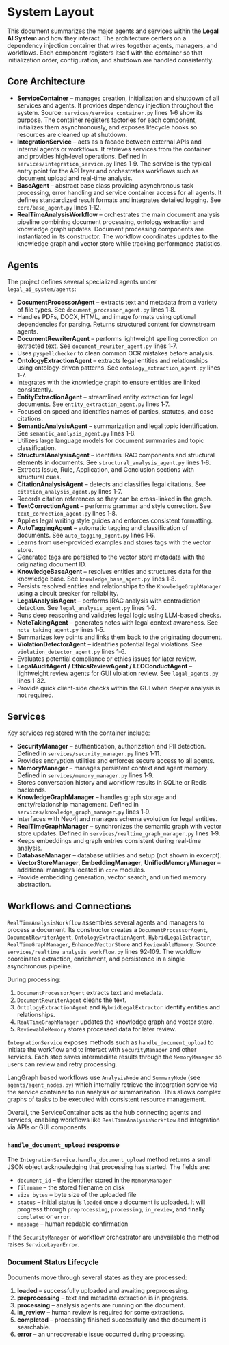 # System Layout

This document summarizes the major agents and services within the **Legal AI System** and how they interact.  The architecture centers on a dependency injection container that wires together agents, managers, and workflows.  Each component registers itself with the container so that initialization order, configuration, and shutdown are handled consistently.

## Core Architecture

- **ServiceContainer** – manages creation, initialization and shutdown of all services and agents.  It provides dependency injection throughout the system.  Source: `services/service_container.py` lines 1‑6 show its purpose.  The container registers factories for each component, initializes them asynchronously, and exposes lifecycle hooks so resources are cleaned up at shutdown.
- **IntegrationService** – acts as a facade between external APIs and internal agents or workflows.  It retrieves services from the container and provides high‑level operations.  Defined in `services/integration_service.py` lines 1‑9.  The service is the typical entry point for the API layer and orchestrates workflows such as document upload and real-time analysis.
- **BaseAgent** – abstract base class providing asynchronous task processing, error handling and service container access for all agents.  It defines standardized result formats and integrates detailed logging.  See `core/base_agent.py` lines 1‑12.
- **RealTimeAnalysisWorkflow** – orchestrates the main document analysis pipeline combining document processing, ontology extraction and knowledge graph updates.  Document processing components are instantiated in its constructor.  The workflow coordinates updates to the knowledge graph and vector store while tracking performance statistics.

## Agents

The project defines several specialized agents under `legal_ai_system/agents`:

- **DocumentProcessorAgent** – extracts text and metadata from a variety of file types.  See `document_processor_agent.py` lines 1‑8.
- Handles PDFs, DOCX, HTML, and image formats using optional dependencies for parsing.  Returns structured content for downstream agents.
- **DocumentRewriterAgent** – performs lightweight spelling correction on extracted text.  See `document_rewriter_agent.py` lines 1‑7.
- Uses `pyspellchecker` to clean common OCR mistakes before analysis.
- **OntologyExtractionAgent** – extracts legal entities and relationships using ontology‑driven patterns.  See `ontology_extraction_agent.py` lines 1‑7.
- Integrates with the knowledge graph to ensure entities are linked consistently.
- **EntityExtractionAgent** – streamlined entity extraction for legal documents.  See `entity_extraction_agent.py` lines 1‑7.
- Focused on speed and identifies names of parties, statutes, and case citations.
- **SemanticAnalysisAgent** – summarization and legal topic identification.  See `semantic_analysis_agent.py` lines 1‑8.
- Utilizes large language models for document summaries and topic classification.
- **StructuralAnalysisAgent** – identifies IRAC components and structural elements in documents.  See `structural_analysis_agent.py` lines 1‑8.
- Extracts Issue, Rule, Application, and Conclusion sections with structural cues.
- **CitationAnalysisAgent** – detects and classifies legal citations.  See `citation_analysis_agent.py` lines 1‑7.
- Records citation references so they can be cross-linked in the graph.
- **TextCorrectionAgent** – performs grammar and style correction.  See `text_correction_agent.py` lines 1‑8.
- Applies legal writing style guides and enforces consistent formatting.
- **AutoTaggingAgent** – automatic tagging and classification of documents.  See `auto_tagging_agent.py` lines 1‑6.
- Learns from user-provided examples and stores tags with the vector store.
- Generated tags are persisted to the vector store metadata with the originating document ID.
- **KnowledgeBaseAgent** – resolves entities and structures data for the knowledge base.  See `knowledge_base_agent.py` lines 1‑8.
- Persists resolved entities and relationships to the `KnowledgeGraphManager` using a circuit breaker for reliability.
- **LegalAnalysisAgent** – performs IRAC analysis with contradiction detection.  See `legal_analysis_agent.py` lines 1‑9.
- Runs deep reasoning and validates legal logic using LLM-based checks.
- **NoteTakingAgent** – generates notes with legal context awareness.  See `note_taking_agent.py` lines 1‑5.
- Summarizes key points and links them back to the originating document.
- **ViolationDetectorAgent** – identifies potential legal violations.  See `violation_detector_agent.py` lines 1‑6.
- Evaluates potential compliance or ethics issues for later review.
- **LegalAuditAgent / EthicsReviewAgent / LEOConductAgent** – lightweight review agents for GUI violation review.  See `legal_agents.py` lines 1‑32.
- Provide quick client-side checks within the GUI when deeper analysis is not required.

## Services

Key services registered with the container include:

- **SecurityManager** – authentication, authorization and PII detection.  Defined in `services/security_manager.py` lines 1‑11.
- Provides encryption utilities and enforces secure access to all agents.
- **MemoryManager** – manages persistent context and agent memory.  Defined in `services/memory_manager.py` lines 1‑9.
- Stores conversation history and workflow results in SQLite or Redis backends.
- **KnowledgeGraphManager** – handles graph storage and entity/relationship management.  Defined in `services/knowledge_graph_manager.py` lines 1‑9.
- Interfaces with Neo4j and manages schema evolution for legal entities.
- **RealTimeGraphManager** – synchronizes the semantic graph with vector store updates.  Defined in `services/realtime_graph_manager.py` lines 1‑9.
- Keeps embeddings and graph entries consistent during real-time analysis.
- **DatabaseManager** – database utilities and setup (not shown in excerpt).
- **VectorStoreManager**, **EmbeddingManager**, **UnifiedMemoryManager** – additional managers located in `core` modules.
- Provide embedding generation, vector search, and unified memory abstraction.

## Workflows and Connections

`RealTimeAnalysisWorkflow` assembles several agents and managers to process a document.  Its constructor creates a `DocumentProcessorAgent`, `DocumentRewriterAgent`, `OntologyExtractionAgent`, `HybridLegalExtractor`, `RealTimeGraphManager`, `EnhancedVectorStore` and `ReviewableMemory`.  Source: `services/realtime_analysis_workflow.py` lines 92‑109.  The workflow coordinates extraction, enrichment, and persistence in a single asynchronous pipeline.

During processing:

1. `DocumentProcessorAgent` extracts text and metadata.
2. `DocumentRewriterAgent` cleans the text.
3. `OntologyExtractionAgent` and `HybridLegalExtractor` identify entities and relationships.
4. `RealTimeGraphManager` updates the knowledge graph and vector store.
5. `ReviewableMemory` stores processed data for later review.

`IntegrationService` exposes methods such as `handle_document_upload` to initiate the workflow and to interact with `SecurityManager` and other services.  Each step saves intermediate results through the `MemoryManager` so users can review and retry processing.

LangGraph based workflows use `AnalysisNode` and `SummaryNode` (see `agents/agent_nodes.py`) which internally retrieve the integration service via the service container to run analysis or summarization.  This allows complex graphs of tasks to be executed with consistent resource management.

Overall, the ServiceContainer acts as the hub connecting agents and services, enabling workflows like `RealTimeAnalysisWorkflow` and integration via APIs or GUI components.

### `handle_document_upload` response

The `IntegrationService.handle_document_upload` method returns a small JSON
object acknowledging that processing has started.  The fields are:

- `document_id` – the identifier stored in the `MemoryManager`
- `filename` – the stored filename on disk
- `size_bytes` – byte size of the uploaded file
- `status` – initial status is `loaded` once a document is uploaded. It will
  progress through `preprocessing`, `processing`, `in_review`, and finally
  `completed` or `error`.
- `message` – human readable confirmation

If the `SecurityManager` or workflow orchestrator are unavailable the method
raises `ServiceLayerError`.

### Document Status Lifecycle

Documents move through several states as they are processed:

1. **loaded** – successfully uploaded and awaiting preprocessing.
2. **preprocessing** – text and metadata extraction is in progress.
3. **processing** – analysis agents are running on the document.
4. **in_review** – human review is required for some extractions.
5. **completed** – processing finished successfully and the document is searchable.
6. **error** – an unrecoverable issue occurred during processing.
